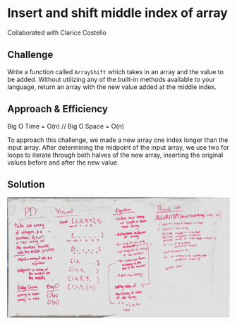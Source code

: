 # Insert and shift middle index of array
<!-- Short summary or background information -->
Collaborated with Clarice Costello

## Challenge
<!-- Description of the challenge -->
Write a function called `ArrayShift` which takes in an array and the value to be added. Without utilizing any of the built-in methods available to your language, return an array with the new value added at the middle index.

## Approach & Efficiency
<!-- What approach did you take? Why? What is the Big O space/time for this approach? -->
Big O Time = O(n) // Big O Space = O(n)

To approach this challenge, we made a new array one index longer than the input array.
After determining the midpoint of the input array, we use two for loops to iterate through
both halves of the new array, inserting the original values before and after the new value.

## Solution
<!-- Embedded whiteboard image -->
![Array Shift](../../assets/ArrayShift.jpeg)